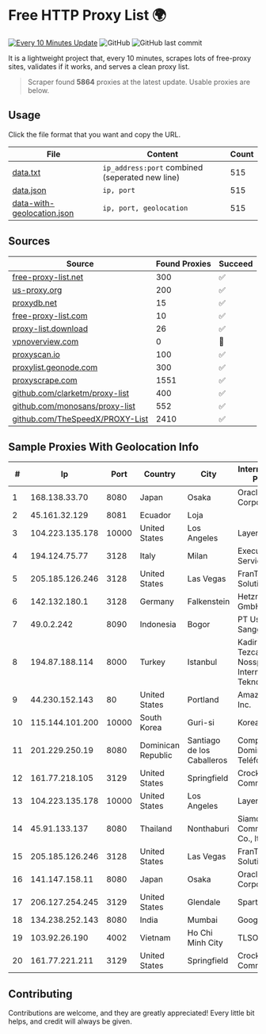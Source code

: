 
# Free HTTP Proxy List 🌍

[![Every 10 Minutes Update](https://github.com/mertguvencli/http-proxy-list/actions/workflows/main.yml/badge.svg?branch=main)](https://github.com/mertguvencli/http-proxy-list/actions/workflows/main.yml)
![GitHub](https://img.shields.io/github/license/mertguvencli/http-proxy-list)
![GitHub last commit](https://img.shields.io/github/last-commit/mertguvencli/http-proxy-list)

It is a lightweight project that, every 10 minutes, scrapes lots of free-proxy sites, validates if it works, and serves a clean proxy list.


> Scraper found **5864** proxies at the latest update. Usable proxies are below.

## Usage

Click the file format that you want and copy the URL.


|File|Content|Count|
|----|-------|-----|
|[data.txt](https://raw.githubusercontent.com/mertguvencli/http-proxy-list/main/proxy-list/data.txt)|`ip_address:port` combined (seperated new line)|515|
|[data.json](https://raw.githubusercontent.com/mertguvencli/http-proxy-list/main/proxy-list/data.json)|`ip, port`|515|
|[data-with-geolocation.json](https://raw.githubusercontent.com/mertguvencli/http-proxy-list/main/proxy-list/data-with-geolocation.json)|`ip, port, geolocation`|515|

## Sources

|Source|Found Proxies|Succeed|
|------|-------------|-------|
|[free-proxy-list.net](https://free-proxy-list.net)|300|✅|
|[us-proxy.org](https://www.us-proxy.org)|200|✅|
|[proxydb.net](http://proxydb.net)|15|✅|
|[free-proxy-list.com](https://free-proxy-list.com/?page=&port=&type%5B%5D=http&type%5B%5D=https&up_time=0&search=Search)|10|✅|
|[proxy-list.download](https://www.proxy-list.download/HTTP)|26|✅|
|[vpnoverview.com](https://vpnoverview.com/privacy/anonymous-browsing/free-proxy-servers)|0|🚫|
|[proxyscan.io](https://www.proxyscan.io)|100|✅|
|[proxylist.geonode.com](https://proxylist.geonode.com/api/proxy-list?limit=300&page=1&sort_by=lastChecked&sort_type=desc&protocols=http,https)|300|✅|
|[proxyscrape.com](https://api.proxyscrape.com/v2/?request=displayproxies&protocol=http&timeout=10000&country=all&ssl=all&anonymity=all)|1551|✅|
|[github.com/clarketm/proxy-list](https://raw.githubusercontent.com/clarketm/proxy-list/master/proxy-list-raw.txt)|400|✅|
|[github.com/monosans/proxy-list](https://raw.githubusercontent.com/monosans/proxy-list/main/proxies/http.txt)|552|✅|
|[github.com/TheSpeedX/PROXY-List](https://raw.githubusercontent.com/TheSpeedX/PROXY-List/master/http.txt)|2410|✅|


## Sample Proxies With Geolocation Info

|#|Ip|Port|Country|City|Internet Service Provider|
|-|--|----|-------|----|-------------------------|
|1|168.138.33.70|8080|Japan|Osaka|Oracle Corporation|
|2|45.161.32.129|8081|Ecuador|Loja||
|3|104.223.135.178|10000|United States|Los Angeles|LayerHost|
|4|194.124.75.77|3128|Italy|Milan|Executive Service S.R.L.|
|5|205.185.126.246|3128|United States|Las Vegas|FranTech Solutions|
|6|142.132.180.1|3128|Germany|Falkenstein|Hetzner Online GmbH|
|7|49.0.2.242|8090|Indonesia|Bogor|PT Usaha Adi Sanggoro|
|8|194.87.188.114|8000|Turkey|Istanbul|Kadir Huseyin Tezcan Nosspeed Internet Teknolojileri|
|9|44.230.152.143|80|United States|Portland|Amazon.com, Inc.|
|10|115.144.101.200|10000|South Korea|Guri-si|Korea Telecom|
|11|201.229.250.19|8080|Dominican Republic|Santiago de los Caballeros|Compañía Dominicana de Teléfonos S. A.|
|12|161.77.218.105|3129|United States|Springfield|Crocker Communications|
|13|104.223.135.178|10000|United States|Los Angeles|LayerHost|
|14|45.91.133.137|8080|Thailand|Nonthaburi|Siamdata Communication Co., ltd.|
|15|205.185.126.246|3128|United States|Las Vegas|FranTech Solutions|
|16|141.147.158.11|8080|Japan|Osaka|Oracle Corporation|
|17|206.127.254.245|3129|United States|Glendale|Spartan Host Ltd|
|18|134.238.252.143|8080|India|Mumbai|Google LLC|
|19|103.92.26.190|4002|Vietnam|Ho Chi Minh City|TLSOFT|
|20|161.77.221.211|3129|United States|Springfield|Crocker Communications|



## Contributing

Contributions are welcome, and they are greatly appreciated! Every
little bit helps, and credit will always be given.

